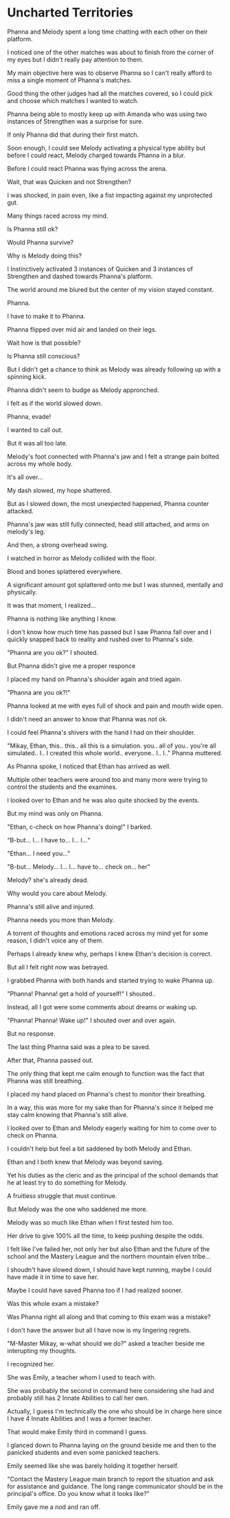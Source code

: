 # Uncharted Territories

Phanna and Melody spent a long time chatting with each other on their platform.

I noticed one of the other matches was about to finish from the corner of my eyes but I didn't really pay attention to them.

My main objective here was to observe Phanna so I can't really afford to miss a single moment of Phanna's matches.

Good thing the other judges had all the matches covered, so I could pick and choose which matches I wanted to watch.

Phanna being able to mostly keep up with Amanda who was using two instances of Strengthen was a surprise for sure.

If only Phanna did that during their first match.

Soon enough, I could see Melody activating a physical type ability but before I could react, Melody charged towards Phanna in a blur.

Before I could react Phanna was flying across the arena. 

Wait, that was Quicken and not Strengthen?

I was shocked, in pain even, like a fist impacting against my unprotected gut.

Many things raced across my mind.

Is Phanna still ok?

Would Phanna survive?

Why isMelody doing this?

I Instinctively activated 3 instances of Quicken and 3 instances of Strengthen and dashed towards Phanna's platform.

The world around me blured but the center of my vision stayed constant.

Phanna.

I have to make it to Phanna.

Phanna flipped over mid air and landed on their legs.

Wait how is that possible?

Is Phanna still conscious?

But I didn't get a chance to think as Melody was already following up with a spinning kick.

Phanna didn't seem to budge as Melody appronched.

I felt as if the world slowed down.

Phanna, evade!

I wanted to call out.

But it was all too late.

Melody's foot connected with Phanna's jaw and I felt a strange pain bolted across my whole body.

It's all over...

My dash slowed, my hope shattered.

But as I slowed down, the most unexpected happened, Phanna counter attacked.

Phanna's jaw was still fully connected, head still attached, and arms on melody's leg.

And then, a strong overhead swing.

I watched in horror as Melody collided with the floor. 

Blood and bones splattered everywhere.

A significant amount got splattered onto me but I was stunned, mentally and physically.

It was that moment, I realized...

Phanna is nothing like anything I know.

I don't know how much time has passed but I saw Phanna fall over and I quickly snapped back to reality and rushed over to Phanna's side.

"Phanna are you ok?" I shouted.

But Phanna didn't give me a proper responce

I placed my hand on Phanna's shoulder again and tried again.

"Phanna are you ok?!"

Phanna looked at me with eyes full of shock and pain and mouth wide open.

I didn't need an answer to know that Phanna was not ok. 

I could feel Phanna's shivers with the hand I had on their shoulder.

"Mikay, Ethan, this.. this.. all this is a simulation. you.. all of you.. you're all simulated.. I.. I created this whole world.. everyone.. I.. I.." Phanna muttered.

As Phanna spoke, I noticed that Ethan has arrived as well.

Multiple other teachers were around too and many more were trying to control the students and the examines.

I looked over to Ethan and he was also quite shocked by the events.

But my mind was only on Phanna.

"Ethan, c-check on how Phanna's doing!" I barked.

“B-but... I... I have to... I... I...“ 

"Ethan... I need you..."

"B-but... Melody... I... I... have to... check on... her"

Melody? she's already dead.

Why would you care about Melody.

Phanna's still alive and injured. 

Phanna needs youmore than Melody.

A torrent of thoughts and emotions raced across my mind yet for some reason, I didn't voice any of them.

Perhaps I already knew why, perhaps I knew Ethan's decision is correct.

But all I felt right now was betrayed.

I grabbed Phanna with both hands and started trying to wake Phanna up. 

"Phanna! Phanna! get a hold of yourself!" I shouted..

Instead, all I got were some comments about dreams or waking up.

"Phanna! Phanna! Wake up!" I shouted over and over again. 

But no response.

The last thing Phanna said was a plea to be saved.

After that, Phanna passed out. 

The only thing that kept me calm enough to function was the fact that Phanna was still breathing.

I placed my hand placed on Phanna's chest to monitor their breathing.

In a way, this was more for my sake than for Phanna's since it helped me stay calm knowing that Phanna's still alive.

I looked over to Ethan and Melody eagerly waiting for him to come over to check on Phanna.

I couldn't help but feel a bit saddened by both Melody and Ethan.

Ethan and I both knew that Melody was beyond saving.

Yet his duties as the cleric and as the principal of the school demands that he at least try to do something for Melody.

A fruitless struggle that must continue.

But Melody was the one who saddened me more.

Melody was so much like Ethan when I first tested him too.

Her drive to give 100% all the time, to keep pushing despite the odds.

I felt like I've failed her, not only her but also Ethan and the future of the school and the Mastery League and the northern mountain elven tribe...

I shoudn't have slowed down, I should have kept running, maybe I could have made it in time to save her.

Maybe I could have saved Phanna too if I had realized sooner.

Was this whole exam a mistake?

Was Phanna right all along and that coming to this exam was a mistake?

I don't have the answer but all I have now is my lingering regrets.

"M-Master Mikay, w-what should we do?" asked a teacher beside me interupting my thoughts.

I recognized her.

She was Emily, a teacher whom I used to teach with. 

She was probably the second in command here considering she had and probably still has 2 Innate Abilities to call her own.

Actually, I guess I'm technically the one who should be in charge here since I have 4 Innate Abilities and I was a former teacher.

That would make Emily third in command I guess.

I glanced down to Phanna laying on the ground beside me and then to the panicked students and even some panicked teachers.

Emily seemed like she was barely holding it together herself.

"Contact the Mastery League main branch to report the situation and ask for assistance and guidance. The long range communicator should be in the principal's office. Do you know what it looks like?"

Emily gave me a nod and ran off. 
